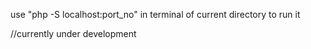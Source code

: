 use "php -S localhost:port_no" in terminal of current directory to run it

//currently under development